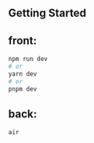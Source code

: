 
## Getting Started


## front: 
```bash
npm run dev
# or
yarn dev
# or
pnpm dev
```
## back: 
```bash
air
```





